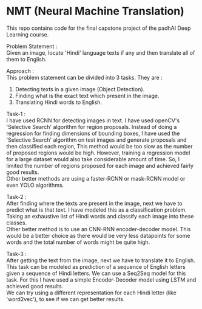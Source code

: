 # NMT (Neural Machine Translation)

This repo contains code for the final capstone project of the padhAI Deep Learning course.

Problem Statement : <br>
Given an image, locate 'Hindi' language texts if any and then translate all of them to English. <br>

Approach : <br>
This problem statement can be divided into 3 tasks. They are : <br>
1. Detecting texts in a given image (Object Detection).
2. Finding what is the exact text which present in the image.
3. Translating Hindi words to English.

Task-1 : <br>
I have used RCNN for detecting images in text. I have used openCV's 'Selective Search' algorithm for region proposals. Instead of doing a regression for finding dimensions of bounding boxes, I have used the 'Selective Search' algorithm on test images and generate proposals and then classified each region, This method would be too slow as the number of proposed regions would be high. However, training a regression model for a large dataset would also take considerable amount of time. So, I limited the number of regions proposed for each image and achieved fairly good results. <br>
Other better methods are using a faster-RCNN or mask-RCNN model or even YOLO algorithms.

Task-2 : <br>
After finding where the texts are present in the image, next we have to predict what is that text. I have modeled this as a classification problem. Taking an exhaustive list of Hindi words and classify each image into these classes. <br>
Other better method is to use an CNN-RNN encoder-decoder model. This would be a better choice as there would be very less datapoints for some words and the total number of words might be quite high.

Task-3 : <br>
After getting the text from the image, next we have to translate it to English. This task can be modeled as prediction of a sequence of English letters given a sequence of Hindi letters. We can use a Seq2Seq model for this task. For this I have used a simple Encoder-Decoder model using LSTM and achieved good results. <br>
We can try using a different representation for each Hindi letter (like 'word2vec'), to see if we can get better results.

